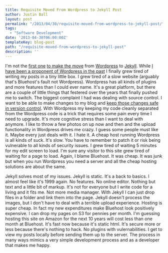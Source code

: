 ```yaml
---
title: Requisite Moved From Wordpress to Jekyll Post
author: Justin Ball
layout: post
permalink: "/2013/04/30/requisite-moved-from-wordpress-to-jekyll-post/"
tags:
  - "Software Development"
date: '2013-04-30T06:00:00Z'
templateKey: blog-post
path: "/requisite-moved-from-wordpress-to-jekyll-post"
description: ''
---
```


I'm not the <a href="http://weedygarden.net/2012/12/hello-jekyll/">first one</a> <a href="https://github.com/davidsonfellipe/fellipe.com/blob/master/_posts/2013-04-01-moving-wordpress-to-jekyll.md">to make the move</a>
from <a href="http://wordpress.org/">Wordpress</a> to <a href="https://github.com/mojombo/jekyll">Jekyll</a>. While <a href="wordpress-makes-me-happy">I have been a proponent of Wordpress in the past</a> I finally
grew tired of writing my posts in a tiny little box. I grew tired of a slow website (arguably that's Bluehost's fault not Wordpress). Wordpress has all kinds of plugins and more features than I could ever name. It's a great
platform, but there are a couple of little things that festered over the years that finally pushed me to switch. The biggest complaint I had was dealing with source control. I want to be able to make changes to my blog and
<a href="https://github.com/jbasdf/justinball">keep those changes safe in version control</a>. With Wordpress my keeping my code cleanly separated from the Wordpress code is a trick that requires some pain every time I need to
upgrade. It's more cognitive stress than I want to deal with anymore. I like to throw a few photos on up now and then and the upload functionality in Wordpress drives me crazy. I guess some people must like it. Maybe every just deals with it. I hate it.
A cheap host running Wordpress is all kinds of suck. It's slow. You have to remember to patch it or risk being vulnerable to all kinds of security issues. I grew tired of waiting 5 minutes for my edit screen to load.
I'm sure any visitor to this site grew tired of waiting for a page to load. Again, I blame Bluehost. It was cheap. It was junk but when you run Wordpress you need a server and all the cheap hosting solutions are about the same.

Jekyll solves most of my issues. Jekyll is static. It's a back to basics. I almost feel like it's 1999 again. No features. No online editor. Nothing but text and a little bit of markup. It's not for everyone but I write code for a living
and it fits me. Not more media manager. With Jekyll I can just drop files in a folder and link them into the page. Jekyll doesn't process the images, but I don't have to deal with a terrible upload experience.
Hosting is super cheap. In fact my new expenditures make Bluehost look positively expensive. I can drop my pages on S3 for pennies per month. I'm guessing hosting this site on Amazon for the next 10 years will cost less than one month at Bluehost.
It's fast now because it's static html. It's secure more or less because there's nothing to hack. No plugins with vulernabilities. I get to view my posts locally before
sending them up to the server. The process in many ways mimics a very simple development process and as a developer that makes me happy.
